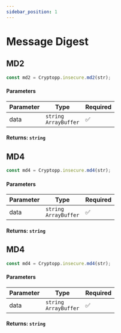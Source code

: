 ```yaml
---
sidebar_position: 1
---
```


# Message Digest

## MD2

```js
const md2 = Cryptopp.insecure.md2(str);
```

#### Parameters

| Parameter | Type                      | Required |
| --------- | ------------------------- | -------- |
| data      | `string` <br/> `ArrayBuffer`  | ✅       |

#### Returns: `string`

## MD4

```js
const md4 = Cryptopp.insecure.md4(str);
```

#### Parameters

| Parameter | Type                      | Required |
| --------- | ------------------------- | -------- |
| data      | `string` <br/> `ArrayBuffer`  | ✅       |

#### Returns: `string`

## MD4

```js
const md4 = Cryptopp.insecure.md4(str);
```

#### Parameters

| Parameter | Type                      | Required |
| --------- | ------------------------- | -------- |
| data      | `string` <br/> `ArrayBuffer`  | ✅       |

#### Returns: `string`
